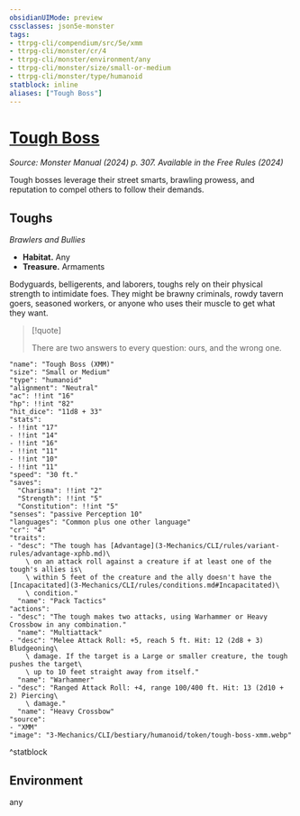 ```yaml
---
obsidianUIMode: preview
cssclasses: json5e-monster
tags:
- ttrpg-cli/compendium/src/5e/xmm
- ttrpg-cli/monster/cr/4
- ttrpg-cli/monster/environment/any
- ttrpg-cli/monster/size/small-or-medium
- ttrpg-cli/monster/type/humanoid
statblock: inline
aliases: ["Tough Boss"]
---
```

# [Tough Boss](3-Mechanics\CLI\bestiary\humanoid/tough-boss-xmm.md)
*Source: Monster Manual (2024) p. 307. Available in the Free Rules (2024)*  

Tough bosses leverage their street smarts, brawling prowess, and reputation to compel others to follow their demands.

## Toughs

*Brawlers and Bullies*

- **Habitat.** Any  
- **Treasure.** Armaments  

Bodyguards, belligerents, and laborers, toughs rely on their physical strength to intimidate foes. They might be brawny criminals, rowdy tavern goers, seasoned workers, or anyone who uses their muscle to get what they want.

> [!quote]  
> 
> There are two answers to every question: ours, and the wrong one.


```statblock
"name": "Tough Boss (XMM)"
"size": "Small or Medium"
"type": "humanoid"
"alignment": "Neutral"
"ac": !!int "16"
"hp": !!int "82"
"hit_dice": "11d8 + 33"
"stats":
- !!int "17"
- !!int "14"
- !!int "16"
- !!int "11"
- !!int "10"
- !!int "11"
"speed": "30 ft."
"saves":
  "Charisma": !!int "2"
  "Strength": !!int "5"
  "Constitution": !!int "5"
"senses": "passive Perception 10"
"languages": "Common plus one other language"
"cr": "4"
"traits":
- "desc": "The tough has [Advantage](3-Mechanics/CLI/rules/variant-rules/advantage-xphb.md)\
    \ on an attack roll against a creature if at least one of the tough's allies is\
    \ within 5 feet of the creature and the ally doesn't have the [Incapacitated](3-Mechanics/CLI/rules/conditions.md#Incapacitated)\
    \ condition."
  "name": "Pack Tactics"
"actions":
- "desc": "The tough makes two attacks, using Warhammer or Heavy Crossbow in any combination."
  "name": "Multiattack"
- "desc": "Melee Attack Roll: +5, reach 5 ft. Hit: 12 (2d8 + 3) Bludgeoning\
    \ damage. If the target is a Large or smaller creature, the tough pushes the target\
    \ up to 10 feet straight away from itself."
  "name": "Warhammer"
- "desc": "Ranged Attack Roll: +4, range 100/400 ft. Hit: 13 (2d10 + 2) Piercing\
    \ damage."
  "name": "Heavy Crossbow"
"source":
- "XMM"
"image": "3-Mechanics/CLI/bestiary/humanoid/token/tough-boss-xmm.webp"
```
^statblock

## Environment

any